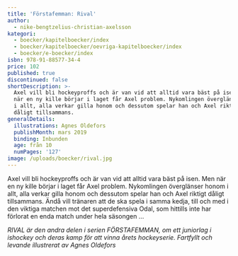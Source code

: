 ```yaml
---
title: 'Förstafemman: Rival'
author:
  - nike-bengtzelius-christian-axelsson
kategori:
  - boecker/kapitelboecker/index
  - boecker/kapitelboecker/oevriga-kapitelboecker/index
  - boecker/e-boecker/index
isbn: 978-91-88577-34-4
price: 102
published: true
discontinued: false
shortDescription: >-
  Axel vill bli hockeyproffs och är van vid att alltid vara bäst på isen. Men
  när en ny kille börjar i laget får Axel problem. Nykomlingen överglänser honom
  i allt, alla verkar gilla honom och dessutom spelar han och Axel riktigt
  dåligt tillsammans.
generalDetails:
  illustrations: Agnes Oldefors
  publishMonth: mars 2019
  binding: Inbunden
  age: från 10
  numPages: '127'
image: /uploads/boecker/rival.jpg
---
```

Axel vill bli hockeyproffs och är van vid att alltid vara bäst på isen. Men när en ny kille börjar i laget får Axel problem. Nykomlingen överglänser honom i allt, alla verkar gilla honom och dessutom spelar han och Axel riktigt dåligt tillsammans. Ändå vill tränaren att de ska spela i samma kedja, till och med i den viktiga matchen mot det superdefensiva Odal, som hittills inte har förlorat en enda match under hela säsongen ...

_RIVAL är den andra delen i serien FÖRSTAFEMMAN, om ett juniorlag i ishockey och deras kamp för att vinna årets hockeyserie. Fartfyllt och levande illustrerat av Agnes Oldefors_
